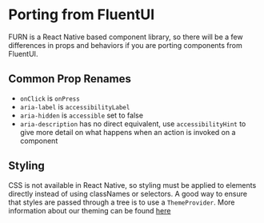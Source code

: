 # Porting from FluentUI

FURN is a React Native based component library, so there will be a few differences in props and behaviors if you are porting components from FluentUI.

## Common Prop Renames

- `onClick` is `onPress`
- `aria-label` is `accessibilityLabel`
- `aria-hidden` is `accessible` set to false
- `aria-description` has no direct equivalent, use `accessibilityHint` to give more detail on what happens when an action is invoked on a component

## Styling

CSS is not available in React Native, so styling must be applied to elements directly instead of using classNames or selectors. A good way to ensure that styles are passed through a tree is to use a `ThemeProvider`. More information about our theming can be found [here](https://github.com/microsoft/fluentui-react-native/tree/master/docs/pages/Theming)
